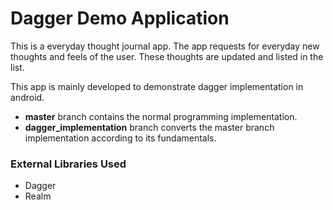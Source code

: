 # Dagger Demo Application

This is a everyday thought journal app. The app requests for everyday new thoughts and feels of the user.
These thoughts are updated and listed in the list.

This app is mainly developed to demonstrate dagger implementation in android.

* **master** branch contains the normal programming implementation.
* **dagger_implementation** branch converts the master branch implementation according to its fundamentals.

### External Libraries Used

* Dagger
* Realm
